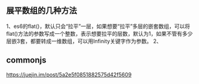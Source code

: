 ## 展平数组的几种方法
1、es6的flat()，默认只会“拉平”一层，如果想要“拉平”多层的嵌套数组，可以将flat()方法的参数写成一个整数，表示想要拉平的层数，默认为1，如果不管有多少层嵌3套，都要转成一维数组，可以用Infinity关键字作为参数。
2、
## commonjs
https://juejin.im/post/5a2e5f0851882575d42f5609

